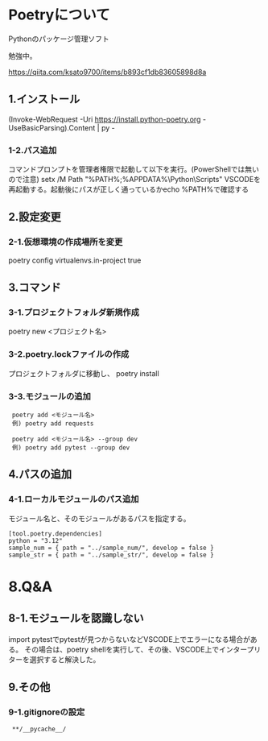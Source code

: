 # Poetryについて

Pythonのパッケージ管理ソフト

勉強中。

https://qiita.com/ksato9700/items/b893cf1db83605898d8a

## 1.インストール
(Invoke-WebRequest -Uri https://install.python-poetry.org -UseBasicParsing).Content | py -

### 1-2.パス追加
コマンドプロンプトを管理者権限で起動して以下を実行。(PowerShellでは無いので注意)
setx /M Path "%PATH%;%APPDATA%\Python\Scripts"
VSCODEを再起動する。起動後にパスが正しく通っているかecho %PATH%で確認する

## 2.設定変更

### 2-1.仮想環境の作成場所を変更
poetry config virtualenvs.in-project true

## 3.コマンド

### 3-1.プロジェクトフォルダ新規作成

 poetry new <プロジェクト名>

 ### 3-2.poetry.lockファイルの作成

 プロジェクトフォルダに移動し、
 poetry install

### 3-3.モジュールの追加

```
 poetry add <モジュール名>
 例) poetry add requests

 poetry add <モジュール名> --group dev
 例) poetry add pytest --group dev
```


## 4.パスの追加

### 4-1.ローカルモジュールのパス追加

モジュール名と、そのモジュールがあるパスを指定する。
```
[tool.poetry.dependencies]
python = "3.12"
sample_num = { path = "../sample_num/", develop = false }
sample_str = { path = "../sample_str/", develop = false }
```


# 8.Q&A

## 8-1.モジュールを認識しない

import pytestでpytestが見つからないなどVSCODE上でエラーになる場合がある。
その場合は、poetry shellを実行して、その後、VSCODE上でインタープリターを選択すると解決した。

 ## 9.その他

 ### 9-1.gitignoreの設定

```
 **/__pycache__/
```
